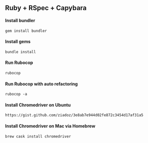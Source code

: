 ## Ruby + RSpec + Capybara

#### Install bundler

```gem install bundler```

#### Install gems

```bundle install```

#### Run Rubocop

```rubocop```

#### Run Rubocop with auto refactoring

```rubocop -a```

#### Install Chromedriver on Ubuntu

```https://gist.github.com/ziadoz/3e8ab7e944d02fe872c3454d17af31a5```

#### Install Chromedriver on Mac via Homebrew

```brew cask install chromedriver```
